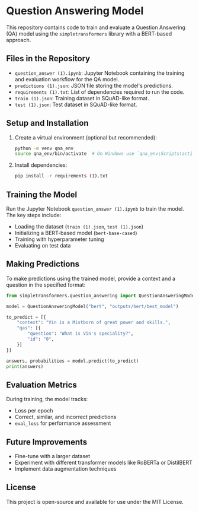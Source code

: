 # Question Answering Model

This repository contains code to train and evaluate a Question Answering (QA) model using the `simpletransformers` library with a BERT-based approach.

## Files in the Repository

- `question_answer (1).ipynb`: Jupyter Notebook containing the training and evaluation workflow for the QA model.
- `predictions (1).json`: JSON file storing the model's predictions.
- `requirements (1).txt`: List of dependencies required to run the code.
- `train (1).json`: Training dataset in SQuAD-like format.
- `test (1).json`: Test dataset in SQuAD-like format.

## Setup and Installation

1. Create a virtual environment (optional but recommended):
   ```sh
   python -m venv qna_env
   source qna_env/bin/activate  # On Windows use `qna_env\Scripts\activate`
   ```

2. Install dependencies:
   ```sh
   pip install -r requirements (1).txt
   ```

## Training the Model

Run the Jupyter Notebook `question_answer (1).ipynb` to train the model. The key steps include:
- Loading the dataset (`train (1).json`, `test (1).json`)
- Initializing a BERT-based model (`bert-base-cased`)
- Training with hyperparameter tuning
- Evaluating on test data

## Making Predictions

To make predictions using the trained model, provide a context and a question in the specified format:

```python
from simpletransformers.question_answering import QuestionAnsweringModel

model = QuestionAnsweringModel("bert", "outputs/bert/best_model")

to_predict = [{
    "context": "Vin is a Mistborn of great power and skills.",
    "qas": [{
        "question": "What is Vin's speciality?",
        "id": "0",
    }]
}]

answers, probabilities = model.predict(to_predict)
print(answers)
```

## Evaluation Metrics

During training, the model tracks:
- Loss per epoch
- Correct, similar, and incorrect predictions
- `eval_loss` for performance assessment

## Future Improvements

- Fine-tune with a larger dataset
- Experiment with different transformer models like RoBERTa or DistilBERT
- Implement data augmentation techniques

## License

This project is open-source and available for use under the MIT License.

